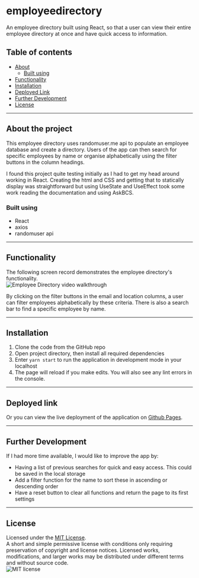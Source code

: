 # employeedirectory
An employee directory built using React, so that a user can view their entire employee directory at once and have quick access to information.

## Table of contents
* [About](#about-the-project)
  * [Built using](#built-using)
* [Functionality](#functionality)
* [Installation](#installation)
* [Deployed Link](#deployed-link)
* [Further Development](#further-development)
* [License](#license)

----------

## About the project
This employee directory uses randomuser.me api to populate an employee database and create a directory. Users of the app can then search for specific employees by name or organise alphabetically using the filter buttons in the column headings.   

I found this project quite testing initially as I had to get my head around working in React. Creating the html and CSS and getting that to statically display was straightforward but using UseState and UseEffect took some work reading the documentation and using AskBCS.

### Built using
* React
* axios
* randomuser api

----------

## Functionality  
The following screen record demonstrates the employee directory's functionality.   
![Employee Directory video walkthrough]()   

By clicking on the filter buttons in the email and location columns, a user can filter employees alphabetically by these criteria. There is also a search bar to find a specific employee by name.

-------------

## Installation
1. Clone the code from the GitHub repo
2. Open project directory, then install all required dependencies
3. Enter `yarn start` to run the application in development mode in your localhost
4. The page will reload if you make edits. You will also see any lint errors in the console.

------------------
## Deployed link   
Or you can view the live deployment of the application on [Github Pages]().

-------------
## Further Development
If I had more time available, I would like to improve the app by:
* Having a list of previous searches for quick and easy access. This could be saved in the local storage
* Add a filter function for the name to sort these in ascending or descending order
* Have a reset button to clear all functions and return the page to its first settings

-------------
## License

Licensed under the [MIT License](https://choosealicense.com/licenses/mit/).   
A short and simple permissive license with conditions only requiring preservation of copyright and license notices. Licensed works, modifications, and larger works may be distributed under different terms and without source code.   
![MIT license](https://img.shields.io/badge/license-MIT-brightgreen)

